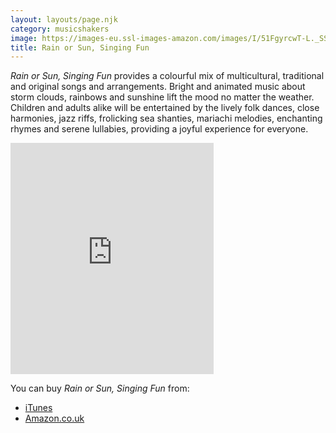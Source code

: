 ```yaml
---
layout: layouts/page.njk
category: musicshakers
image: https://images-eu.ssl-images-amazon.com/images/I/51FgyrcwT-L._SS500.jpg
title: Rain or Sun, Singing Fun
---
```


*Rain or Sun, Singing Fun* provides a colourful mix of multicultural, traditional and original songs and arrangements. Bright and animated music about storm clouds, rainbows and sunshine lift the mood no matter the weather. Children and adults alike will be entertained by the lively folk dances, close harmonies, jazz riffs, frolicking sea shanties, mariachi melodies, enchanting rhymes and serene lullabies, providing a joyful experience for everyone.

<iframe src="https://widgets.itunes.apple.com/widget.html?c=gb&brc=FFFFFF&blc=FFFFFF&trc=FFFFFF&tlc=FFFFFF&d=&t=&m=music&e=album&w=325&h=370&ids=541920985&wt=discovery&partnerId=&affiliate_id=&at=&ct=" frameborder="0" style="overflow-x:hidden;overflow-y:hidden;width:325px;height: 370px;border:0px"></iframe>

You can buy *Rain or Sun, Singing Fun* from:

- [iTunes](https://itunes.apple.com/gb/album/rain-or-sun-singing-fun/id541920985)
- [Amazon.co.uk](http://www.amazon.co.uk/Rain-or-Sun-Singing-Fun/dp/B008KUP3UE)